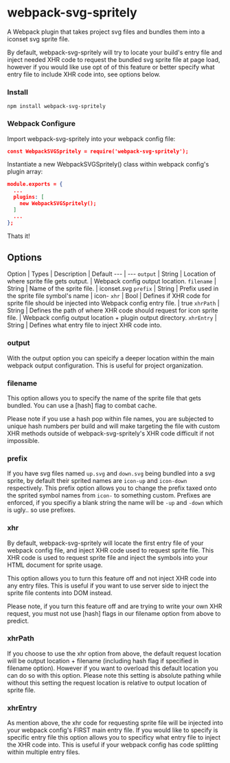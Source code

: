 # webpack-svg-spritely
A Webpack plugin that takes project svg files and bundles them into a iconset svg sprite file.

By default, webpack-svg-spritely will try to locate your build's entry file and inject needed XHR code to request the bundled svg sprite file at page load, however if you would like use opt of of this feature or better specify what entry file to include XHR code into, see options below.

### Install
```
npm install webpack-svg-spritely
```

### Webpack Configure
Import webpack-svg-spritely into your webpack config file:
```json
const WebpackSVGSpritely = require('webpack-svg-spritely');
```

Instantiate a new WebpackSVGSpritely() class within webpack config's plugin array:
```json
module.exports = {
  ...
  plugins: [
    new WebpackSVGSpritely();
  ]
  ...
};
```
Thats it!


## Options

Option | Types | Description | Default
--- | ---
`output` | String | Location of where sprite file gets output. | Webpack config output location.
`filename` | String | Name of the sprite file. | iconset.svg
`prefix` | String | Prefix used in the sprite file symbol's name | icon-
`xhr` | Bool | Defines if XHR code for sprite file should be injected into Webpack config entry file. | true
`xhrPath` | String | Defines the path of where XHR code should request for icon sprite file. | Webpack config output location + plugin output directory.
`xhrEntry` | String | Defines what entry file to inject XHR code into.

### output
With the output option you can speicify a deeper location within the main webpack output configuration. This is useful for project organization.

### filename
This option allows you to specify the name of the sprite file that gets bundled. You can use a [hash] flag to combat cache.

Please note if you use a hash pop within file names, you are subjected to unique hash numbers per build and will make targeting the file with custom XHR methods outside of webpack-svg-spritely's XHR code difficult if not impossible.

### prefix
If you have svg files named `up.svg` and `down.svg` being bundled into a svg sprite, by default their sprited names are `icon-up` and `icon-down` respectively. This prefix option allows you to change the prefix taxed onto the sprited symbol names from `icon-` to something custom. Prefixes are enforced, if you specifiy a blank string the name will be `-up` and `-down` which is ugly.. so use prefixes.

### xhr
By default, webpack-svg-spritely will locate the first entry file of your webpack config file, and inject XHR code used to request sprite file. This XHR code is used to request sprite file and inject the symbols into your HTML document for sprite usage.

This option allows you to turn this feature off and not inject XHR code into any entry files. This is useful if you want to use server side to inject the sprite file contents into DOM instead.

Please note, if you turn this feature off and are trying to write your own XHR request, you must not use [hash] flags in our filename option from above to predict.

### xhrPath
If you choose to use the xhr option from above, the default request location will be output location + filename (including hash flag if specified in filename option). However if you want to overload this default location you can do so with this option. Please note this setting is absolute pathing while without this setting the request location is relative to output location of sprite file.

### xhrEntry
As mention above, the xhr code for requesting sprite file will be injected into your webpack config's FIRST main entry file. If you would like to specify is specific entry file this option allows you to specificy what entry file to inject the XHR code into. This is useful if your webpack config has code splitting within multiple entry files.

